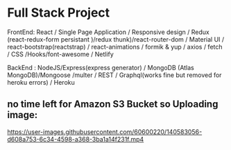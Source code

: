 # Full Stack Project 
FrontEnd: React / Single Page Application / Responsive design / Redux (react-redux-form persistant )/redux thunk)/react-router-dom / Material UI / react-bootstrap(reactstrap) 
/ react-animations / formik & yup / axios / fetch / CSS /Hooks/font-awesome / Netlify

BackEnd : NodeJS/Express(express generator) / MongoDB (Atlas MongoDB)/Mongoose /multer / REST / Graphql(works fine but removed for heroku errors) / Heroku


## no time left for Amazon S3 Bucket so Uploading image:


https://user-images.githubusercontent.com/60600220/140583056-d608a753-6c34-4598-a368-3ba1a14f231f.mp4



